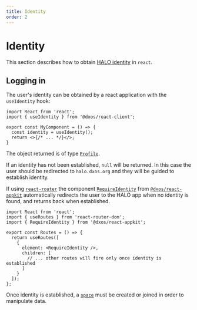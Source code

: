 ```yaml
---
title: Identity
order: 2
---
```


# Identity

This section describes how to obtain [HALO identity](../identity) in `react`.

## Logging in

The user's identity can be obtained by a react application with the `useIdentity` hook:

```tsx file=./snippets/use-identity.tsx#L5-
import React from 'react';
import { useIdentity } from '@dxos/react-client';

export const MyComponent = () => {
  const identity = useIdentity();
  return <>{/* ... */}</>;
}
```

The object returned is of type [`Profile`](/api/@dxos/client/interfaces/Profile).

If an identity has not been established, `null` will be returned. In this case the user should be redirected to `halo.dxos.org` and they will be guided to establish identity.

If using [`react-router`](https://www.npmjs.com/package/react-router) the component [`RequireIdentity`]() from [`@dxos/react-appkit`]() automatically redirects the user to the HALO app when no identity is found, and returns back when established.

```tsx file=./snippets/require-identity.tsx#L5-
import React from 'react';
import { useRoutes } from 'react-router-dom';
import { RequireIdentity } from '@dxos/react-appkit';

export const Routes = () => {
  return useRoutes([
    {
      element: <RequireIdentity />,
      children: [
        // ... other routes will fire only once identity is established
      ]
    }
  ]);
};
```

Once identity is established, a [`space`](spaces) must be created or joined in order to manipulate data.
